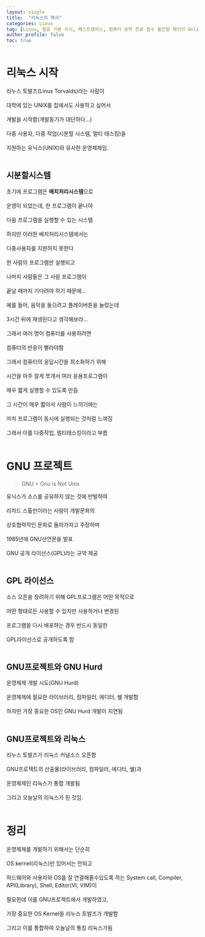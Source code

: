 ```yaml
---
layout: single
title:  "리눅스의 역사"
categories: Linux
tag: [Linux, 컴공 기본 지식, 패스트캠퍼스, 컴퓨터 공학 전공 필수 올인원 패키지 Online]
author_profile: false
toc: true
---
```


# 리눅스 시작
리누스 토발즈(Linus Torvalds)라는 사람이<br><br>
대학에 있는 UNIX를 집에서도 사용하고 싶어서<br><br>
개발을 시작함(개발동기가 대단하다...)<br><br>
다중 사용자, 다중 작업(시분할 시스템, 멀티 태스킹)을<br><br>
지원하는 유닉스(UNIX)와 유사한 운영체제임.<br><br>

## 시분할시스템
초기에 프로그램은 **배치처리시스템**으로<br><br>
운영이 되었는데, 한 프로그램이 끝나야<br><br>
다음 프로그램을 실행할 수 있는 시스템<br><br>
하지만 이러한 배치처리시스템에서는<br><br>
다중사용자를 지원하지 못한다<br><br>
한 사람의 프로그램만 실행되고<br><br>
나머지 사람들은 그 사람 프로그램이<br><br>
끝날 때까지 기다려야 하기 때문에...<br><br>
예를 들어, 음악을 들으려고 플레이버튼을 눌렀는데<br><br>
3시간 뒤에 재생된다고 생각해보라...<br><br>
그래서 여러 명이 컴퓨터를 사용하려면<br><br>
컴퓨터의 반응이 빨라야함<br><br>
그래서 컴퓨터의 응답시간을 최소화하기 위해<br><br>
시간을 아주 잘게 쪼개서 여러 응용프로그램이<br><br>
매우 짧게 실행할 수 있도록 만듬<br><br>
그 시간이 매우 짧아서 사람이 느끼기에는<br><br>
마치 프로그램이 동시에 실행되는 것처럼 느껴짐<br><br>
그래서 이를 다중작업, 멀티태스킹이라고 부름<br><br>

# GNU 프로젝트

> GNU = Gnu is Not Unix

유닉스가 소스를 공유하지 않는 것에 반발하여<br><br>
리차드 스톨만이라는 사람이 개발문화의<br><br>
상호협력적인 문화로 돌아가자고 주장하며<br><br>
1985년에 GNU선언문을 발표<br><br>
GNU 공개 라이선스(GPL)라는 규약 제공<br><br>

## GPL 라이선스
소스 오픈을 장려하기 위해 GPL프로그램은 어떤 목적으로<br><br>
어떤 형태로든 사용할 수 있지만 사용하거나 변경된<br><br>
프로그램을 다시 배포하는 경우 반드시 동일한<br><br>
GPL라이선스로 공개하도록 함<br><br>

## GNU프로젝트와 GNU Hurd
운영체제 개발 시도(GNU Hurd)<br><br>
운영체제에 필요한 라이브러리, 컴파일러, 에디터, 쉘 개발함<br><br>
하지만 가장 중요한 OS인 GNU Hurd 개발이 지연됨<br><br>

## GNU프로젝트와 리눅스
리누스 토발즈가 리눅스 커널소스 오픈함<br><br>
GNU프로젝트의 산출물(라이브러리, 컴파일러, 에디터, 쉘)과<br><br>
운영체제인 리눅스가 통합 개발됨<br><br>
그리고 오늘날의 리눅스가 된 것임.<br><br>

# 정리
운영체제를 개발하기 위해서는 단순히<br><br>
OS kernel(리눅스)만 있어서는 안되고<br><br>
하드웨어와 사용자와 OS를 잘 연결해줄수있도록 하는
System call, Compiler, API(Library), Shell, Editor(VI, VIM)이<br><br>
필요한데 이를 GNU프로젝트에서 개발하였고,<br><br>
가장 중요한 OS Kernel을 리누스 토발즈가 개발함<br><br>
그리고 이를 통합하여 오늘날의 통칭 리눅스가됨<br><br>
